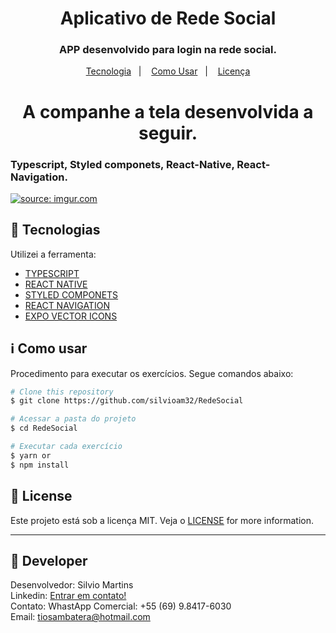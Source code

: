 <h1 align="center">
    Aplicativo de Rede Social
</h1>

<h3 align="center">
  APP desenvolvido para login na rede social.
</h3>

<p align="center">
  <a href="#rocket-tecnologias">Tecnologia</a>&nbsp;&nbsp;&nbsp;|&nbsp;&nbsp;&nbsp;
  <a href="#information_source-como-usar">Como Usar</a>&nbsp;&nbsp;&nbsp;|&nbsp;&nbsp;&nbsp;
  <a href="#memo-license">Licença</a>
</p>

<h1 align="center">
    A companhe a tela desenvolvida a seguir.
</h1>

<h3 align="left">
  Typescript, Styled componets, React-Native, React-Navigation.
</h3>
<a href="https://imgur.com/LawzTrD"><img src="https://i.imgur.com/LawzTrD.jpg" title="source: imgur.com" /></a>

## :rocket: Tecnologias

Utilizei a ferramenta:

-  [TYPESCRIPT](https://docs.microsoft.com/en-us/learn/modules/typescript-get-started/)
-  [REACT NATIVE](https://reactnative.dev/)
-  [STYLED COMPONETS](https://styled-components.com/)
-  [REACT NAVIGATION](https://reactnavigation.org/)
-  [EXPO VECTOR ICONS](https://docs.expo.dev/guides/icons/)

## :information_source: Como usar

Procedimento para executar os exercícios. Segue comandos abaixo:

```bash
# Clone this repository
$ git clone https://github.com/silvioam32/RedeSocial

# Acessar a pasta do projeto
$ cd RedeSocial

# Executar cada exercício
$ yarn or
$ npm install
```

## :memo: License
Este projeto está sob a licença MIT. Veja o [LICENSE](https://github.com/silvioam32/RedeSocial/blob/master/LICENSE) for more information.

---

## :rocket: Developer

Desenvolvedor: Silvio Martins<br>
Linkedin: [Entrar em contato!](https://www.linkedin.com/in/silvio-martins-511956230/)<br>
Contato: WhastApp Comercial: +55 (69) 9.8417-6030 <br>
Email: tiosambatera@hotmail.com <br>

